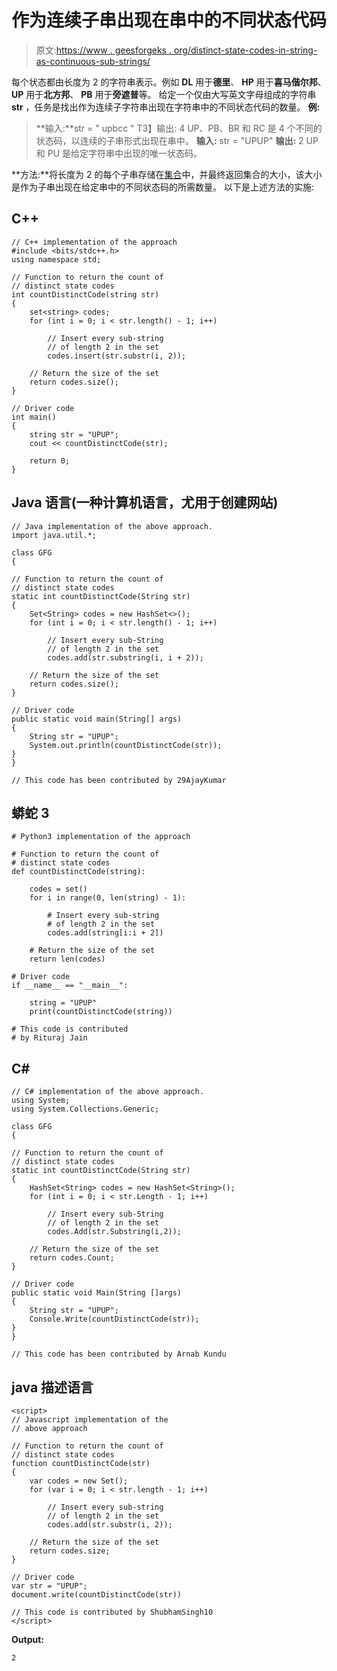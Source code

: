 # 作为连续子串出现在串中的不同状态代码

> 原文:[https://www . geesforgeks . org/distinct-state-codes-in-string-as-continuous-sub-strings/](https://www.geeksforgeeks.org/distinct-state-codes-that-appear-in-a-string-as-contiguous-sub-strings/)

每个状态都由长度为 2 的字符串表示。例如 **DL** 用于**德里**、 **HP** 用于**喜马偕尔邦**、 **UP** 用于**北方邦**、 **PB** 用于**旁遮普**等。
给定一个仅由大写英文字母组成的字符串 **str** ，任务是找出作为连续子字符串出现在字符串中的不同状态代码的数量。
**例:**

> **输入:**str = " upbcc "
> T3】输出: 4
> UP、PB、BR 和 RC 是 4 个不同的状态码，以连续的子串形式出现在串中。
> **输入:** str = "UPUP"
> **输出:** 2
> UP 和 PU 是给定字符串中出现的唯一状态码。

**方法:**将长度为 2 的每个子串存储在[集合](https://www.geeksforgeeks.org/set-in-cpp-stl/)中，并最终返回集合的大小，该大小是作为子串出现在给定串中的不同状态码的所需数量。
以下是上述方法的实施:

## C++

```
// C++ implementation of the approach
#include <bits/stdc++.h>
using namespace std;

// Function to return the count of
// distinct state codes
int countDistinctCode(string str)
{
    set<string> codes;
    for (int i = 0; i < str.length() - 1; i++)

        // Insert every sub-string
        // of length 2 in the set
        codes.insert(str.substr(i, 2));

    // Return the size of the set
    return codes.size();
}

// Driver code
int main()
{
    string str = "UPUP";
    cout << countDistinctCode(str);

    return 0;
}
```

## Java 语言(一种计算机语言，尤用于创建网站)

```
// Java implementation of the above approach.
import java.util.*;

class GFG
{

// Function to return the count of
// distinct state codes
static int countDistinctCode(String str)
{
    Set<String> codes = new HashSet<>();
    for (int i = 0; i < str.length() - 1; i++)

        // Insert every sub-String
        // of length 2 in the set
        codes.add(str.substring(i, i + 2));

    // Return the size of the set
    return codes.size();
}

// Driver code
public static void main(String[] args)
{
    String str = "UPUP";
    System.out.println(countDistinctCode(str));
}
}

// This code has been contributed by 29AjayKumar
```

## 蟒蛇 3

```
# Python3 implementation of the approach

# Function to return the count of
# distinct state codes
def countDistinctCode(string):

    codes = set()
    for i in range(0, len(string) - 1):

        # Insert every sub-string
        # of length 2 in the set
        codes.add(string[i:i + 2])

    # Return the size of the set
    return len(codes)

# Driver code
if __name__ == "__main__":

    string = "UPUP"
    print(countDistinctCode(string))

# This code is contributed
# by Rituraj Jain
```

## C#

```
// C# implementation of the above approach.
using System;
using System.Collections.Generic;

class GFG
{

// Function to return the count of
// distinct state codes
static int countDistinctCode(String str)
{
    HashSet<String> codes = new HashSet<String>();
    for (int i = 0; i < str.Length - 1; i++)

        // Insert every sub-String
        // of length 2 in the set
        codes.Add(str.Substring(i,2));

    // Return the size of the set
    return codes.Count;
}

// Driver code
public static void Main(String []args)
{
    String str = "UPUP";
    Console.Write(countDistinctCode(str));
}
}

// This code has been contributed by Arnab Kundu
```

## java 描述语言

```
<script>
// Javascript implementation of the
// above approach

// Function to return the count of
// distinct state codes
function countDistinctCode(str)
{
    var codes = new Set();
    for (var i = 0; i < str.length - 1; i++)

        // Insert every sub-string
        // of length 2 in the set
        codes.add(str.substr(i, 2));

    // Return the size of the set
    return codes.size;
}

// Driver code
var str = "UPUP";
document.write(countDistinctCode(str))

// This code is contributed by ShubhamSingh10
</script>
```

**Output:** 

```
2
```